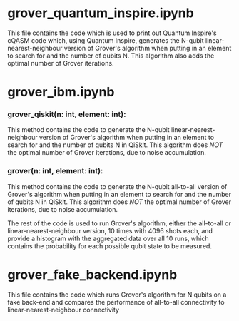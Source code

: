# grover_quantum_inspire.ipynb
This file contains the code which is used to print out Quantum Inspire's cQASM code which, using Quantum Inspire, 
generates the N-qubit linear-nearest-neighbour version of Grover's algorithm when putting in an element 
to search for and the number of qubits N. This algorithm also adds the optimal number of Grover iterations.

# grover_ibm.ipynb

### grover_qiskit(n: int, element: int):
This method contains the code to generate the N-qubit linear-nearest-neighbour version of Grover's algorithm when putting in an element 
to search for and the number of qubits N in QiSkit. This algorithm does *NOT* the optimal number of Grover iterations, due to noise accumulation.

### grover(n: int, element: int):
This method contains the code to generate the N-qubit all-to-all version of Grover's algorithm when putting in an element 
to search for and the number of qubits N in QiSkit. This algorithm does *NOT* the optimal number of Grover iterations, due to noise accumulation.

The rest of the code is used to run Grover's algorithm, either the all-to-all or linear-nearest-neighbour version, 10 times with 4096 shots each, 
and provide a histogram with the aggregated data over all 10 runs, which contains the probability for each possible qubit state to be measured.

# grover_fake_backend.ipynb
This file contains the code which runs Grover's algorithm for N qubits on a fake back-end and compares the performance of all-to-all connectivity 
to linear-nearest-neighbour connectivity
